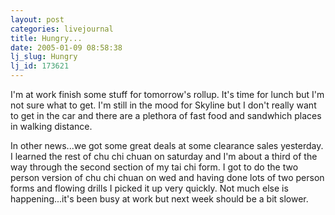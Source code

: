 ```yaml
---
layout: post
categories: livejournal
title: Hungry...
date: 2005-01-09 08:58:38
lj_slug: Hungry
lj_id: 173621
---
```

I'm at work finish some stuff for tomorrow's rollup. It's time for lunch but I'm not sure what to get. I'm still in the mood for Skyline but I don't really want to get in the car and there are a plethora of fast food and sandwhich places in walking distance.  



In other news...we got some great deals at some clearance sales yesterday. I learned the rest of chu chi chuan on saturday and I'm about a third of the way through the second section of my tai chi form. I got to do the two person version of chu chi chuan on wed and having done lots of two person forms and flowing drills I picked it up very quickly. Not much else is happening...it's been busy at work but next week should be a bit slower.
